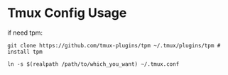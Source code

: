 # Tmux Config Usage

if need tpm:

```shell
git clone https://github.com/tmux-plugins/tpm ~/.tmux/plugins/tpm # install tpm
```

```shell
ln -s $(realpath /path/to/which_you_want) ~/.tmux.conf
```
